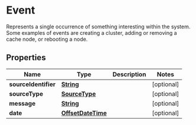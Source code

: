 

# Event

Represents a single occurrence of something interesting within the system. Some examples of events are creating a cluster, adding or removing a cache node, or rebooting a node.

## Properties

| Name | Type | Description | Notes |
|------------ | ------------- | ------------- | -------------|
|**sourceIdentifier** | [**String**](String.md) |  |  [optional] |
|**sourceType** | [**SourceType**](SourceType.md) |  |  [optional] |
|**message** | [**String**](String.md) |  |  [optional] |
|**date** | [**OffsetDateTime**](OffsetDateTime.md) |  |  [optional] |



